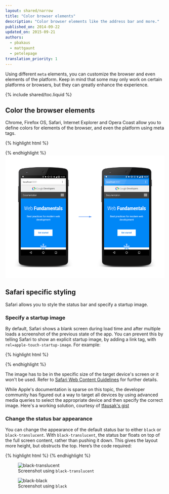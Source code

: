 ```yaml
---
layout: shared/narrow
title: "Color browser elements"
description: "Color browser elements like the address bar and more."
published_on: 2014-09-22
updated_on: 2015-09-21
authors:
  - pbakaus
  - mattgaunt
  - petelepage
translation_priority: 1
---
```


<p class="intro">
Using different <code>meta</code> elements, you can customize the browser and 
even elements of the platform. Keep in mind that some may only work on certain
platforms or browsers, but they can greatly enhance the experience. 
</p>

{% include shared/toc.liquid %}

## Color the browser elements

Chrome, Firefox OS, Safari, Internet Explorer and Opera Coast allow you to define 
colors for elements of the browser, and even the platform using meta tags.

{% highlight html %}
<!-- Chrome, Firefox OS and Opera -->
<meta name="theme-color" content="#4285f4">
<!-- Windows Phone -->
<meta name="msapplication-navbutton-color" content="#4285f4">
<!-- iOS Safari -->
<meta name="apple-mobile-web-app-status-bar-style" content="#4285f4">
{% endhighlight %}

<img src="imgs/theme-color.png" alt="Theme colors styling the address bar in Chrome">

## Safari specific styling

Safari allows you to style the status bar and specify a startup image.

### Specify a startup image

By default, Safari shows a blank screen during load time and after multiple
loads a screenshot of the previous state of the app. You can prevent this by
telling Safari to show an explicit startup image, by adding a link tag, with
`rel=apple-touch-startup-image`. For example:

{% highlight html %}
<link rel="apple-touch-startup-image" href="icon.png">
{% endhighlight %}

The image has to be in the specific size of the target device's screen or it
won't be used. Refer to
[Safari Web Content Guidelines](//developer.apple.com/library/ios/documentation/AppleApplications/Reference/SafariWebContent/ConfiguringWebApplications/ConfiguringWebApplications.html)
for further details.

While Apple's documentation is sparse on this topic, the developer community
has figured out a way to target all devices by using advanced media queries to
select the appropriate device and then specify the correct image. Here's a
working solution, courtesy of [tfausak's gist](//gist.github.com/tfausak/2222823)

### Change the status bar appearance

You can change the appearance of the default status bar to either `black` or
`black-translucent`. With `black-translucent`, the status bar floats on top
of the full screen content, rather than pushing it down. This gives the layout
more height, but obstructs the top.  Here’s the code required:

{% highlight html %}
<meta name="apple-mobile-web-app-status-bar-style" content="black">
{% endhighlight %}

<div class="mdl-grid">
  <figure class="mdl-cell mdl-cell--6-col">
    <img src="imgs/status-bar-translucent.png" srcset="imgs/status-bar-translucent.png 1x, imgs/status-bar-translucent-2x.png 2x" alt="black-translucent">
    <figcaption>Screenshot using <code>black-translucent</code></figcaption>
  </figure>
  <figure class="mdl-cell mdl-cell--6-col">
    <img src="imgs/status-bar-black.png" srcset="imgs/status-bar-black.png 1x, imgs/status-bar-black-2x.png 2x" alt="black-black">
    <figcaption>Screenshot using <code>black</code></figcaption>
  </figure>
</div>

